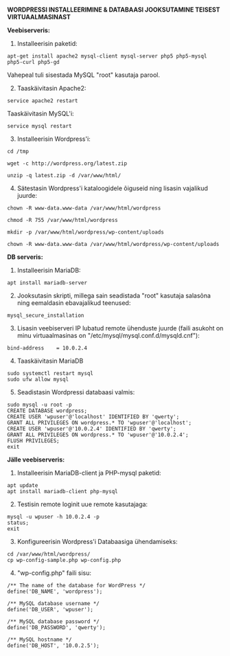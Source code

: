 #
**WORDPRESSI INSTALLEERIMINE & DATABAASI JOOKSUTAMINE TEISEST VIRTUAALMASINAST**

**Veebiserveris:**

1. Installeerisin paketid: 
```
apt-get install apache2 mysql-client mysql-server php5 php5-mysql php5-curl php5-gd
```
Vahepeal tuli sisestada MySQL "root" kasutaja parool.


2. Taaskäivitasin Apache2: 
```
service apache2 restart
```
Taaskäivitasin MySQL'i: 
```
service mysql restart
```

3. Installeerisin Wordpress'i:
```
cd /tmp

wget -c http://wordpress.org/latest.zip

unzip -q latest.zip -d /var/www/html/
```

4. Sätestasin Wordpress'i kataloogidele õiguseid ning lisasin vajalikud juurde: 
```
chown -R www-data.www-data /var/www/html/wordpress

chmod -R 755 /var/www/html/wordpress

mkdir -p /var/www/html/wordpress/wp-content/uploads

chown -R www-data.www-data /var/www/html/wordpress/wp-content/uploads
```

**DB serveris:**

1. Installeerisin MariaDB:
```
apt install mariadb-server
```
2. Jooksutasin skripti, millega sain seadistada "root" kasutaja salasõna ning eemaldasin ebavajalikud teenused:
```
mysql_secure_installation
```
3. Lisasin veebiserveri IP lubatud remote ühenduste juurde (faili asukoht on minu virtuaalmasinas on "/etc/mysql/mysql.conf.d/mysqld.cnf"):
```
bind-address    = 10.0.2.4
```
4. Taaskäivitasin MariaDB
```
sudo systemctl restart mysql
sudo ufw allow mysql
```
5. Seadistasin Wordpressi databaasi valmis:
```
sudo mysql -u root -p
CREATE DATABASE wordpress;
CREATE USER 'wpuser'@'localhost' IDENTIFIED BY 'qwerty';
GRANT ALL PRIVILEGES ON wordpress.* TO 'wpuser'@'localhost';
CREATE USER 'wpuser'@'10.0.2.4' IDENTIFIED BY 'qwerty';
GRANT ALL PRIVILEGES ON wordpress.* TO 'wpuser'@'10.0.2.4';
FLUSH PRIVILEGES;
exit
```

**Jälle veebiserveris:**

1. Installeerisin MariaDB-client ja PHP-mysql paketid:
```
apt update
apt install mariadb-client php-mysql
```
2. Testisin remote loginit uue remote kasutajaga:
```
mysql -u wpuser -h 10.0.2.4 -p
status;
exit
```
3. Konfigureerisin Wordpress'i Databaasiga ühendamiseks:
```
cd /var/www/html/wordpress/
cp wp-config-sample.php wp-config.php
```
4. "wp-config.php" faili sisu:
```
/** The name of the database for WordPress */
define('DB_NAME', 'wordpress');

/** MySQL database username */
define('DB_USER', 'wpuser');

/** MySQL database password */
define('DB_PASSWORD', 'qwerty');

/** MySQL hostname */
define('DB_HOST', '10.0.2.5');
```
